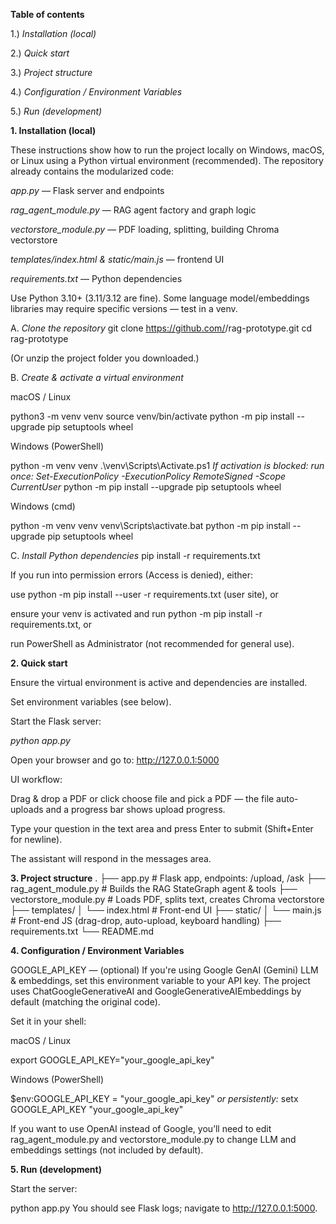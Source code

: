 **Table of contents**

1.) _Installation (local)_

2.) _Quick start_

3.) _Project structure_

4.) _Configuration / Environment Variables_

5.) _Run (development)_

**1. Installation (local)**

These instructions show how to run the project locally on Windows, macOS, or Linux using a Python virtual environment (recommended). The repository already contains the modularized code:

_app.py_ — Flask server and endpoints

_rag_agent_module.py_ — RAG agent factory and graph logic

_vectorstore_module.py_ — PDF loading, splitting, building Chroma vectorstore

_templates/index.html & static/main.js_ — frontend UI

_requirements.txt_ — Python dependencies

Use Python 3.10+ (3.11/3.12 are fine). Some language model/embeddings libraries may require specific versions — test in a venv.

A. _Clone the repository_
git clone https://github.com/<your-username>/rag-prototype.git
cd rag-prototype


(Or unzip the project folder you downloaded.)

B. _Create & activate a virtual environment_

macOS / Linux

python3 -m venv venv
source venv/bin/activate
python -m pip install --upgrade pip setuptools wheel


Windows (PowerShell)

python -m venv venv
.\venv\Scripts\Activate.ps1
_If activation is blocked: run once: Set-ExecutionPolicy -ExecutionPolicy RemoteSigned -Scope CurrentUser_
python -m pip install --upgrade pip setuptools wheel


Windows (cmd)

python -m venv venv
venv\Scripts\activate.bat
python -m pip install --upgrade pip setuptools wheel

C. _Install Python dependencies_
pip install -r requirements.txt


If you run into permission errors (Access is denied), either:

use python -m pip install --user -r requirements.txt (user site), or

ensure your venv is activated and run python -m pip install -r requirements.txt, or

run PowerShell as Administrator (not recommended for general use).

**2. Quick start**

Ensure the virtual environment is active and dependencies are installed.

Set environment variables (see below).

Start the Flask server:

_python app.py_


Open your browser and go to: http://127.0.0.1:5000

UI workflow:

Drag & drop a PDF or click choose file and pick a PDF — the file auto-uploads and a progress bar shows upload progress.

Type your question in the text area and press Enter to submit (Shift+Enter for newline).

The assistant will respond in the messages area.

**3. Project structure**
.
├── app.py                      # Flask app, endpoints: /upload, /ask
├── rag_agent_module.py         # Builds the RAG StateGraph agent & tools
├── vectorstore_module.py       # Loads PDF, splits text, creates Chroma vectorstore
├── templates/
│   └── index.html              # Front-end UI
├── static/
│   └── main.js                 # Front-end JS (drag-drop, auto-upload, keyboard handling)
├── requirements.txt
└── README.md

**4. Configuration / Environment Variables**

GOOGLE_API_KEY — (optional) If you're using Google GenAI (Gemini) LLM & embeddings, set this environment variable to your API key. The project uses ChatGoogleGenerativeAI and GoogleGenerativeAIEmbeddings by default (matching the original code).

Set it in your shell:

macOS / Linux

export GOOGLE_API_KEY="your_google_api_key"


Windows (PowerShell)

$env:GOOGLE_API_KEY = "your_google_api_key"
_or persistently:_
setx GOOGLE_API_KEY "your_google_api_key"


If you want to use OpenAI instead of Google, you’ll need to edit rag_agent_module.py and vectorstore_module.py to change LLM and embeddings settings (not included by default).

**5. Run (development)**

Start the server:

python app.py
You should see Flask logs; navigate to http://127.0.0.1:5000.
